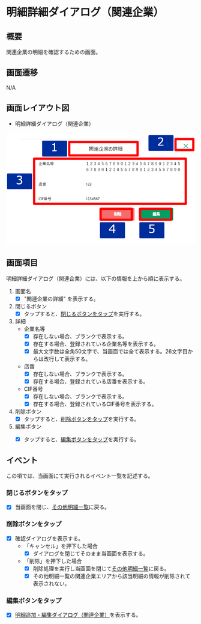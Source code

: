 # 明細詳細ダイアログ（関連企業）

## 概要

関連企業の明細を確認するための画面。

## 画面遷移

N/A

## 画面レイアウト図

- 明細詳細ダイアログ（関連企業）

![明細詳細ダイアログ（関連企業）](./images/明細詳細ダイアログ（関連企業）.drawio.png)


## 画面項目

明細詳細ダイアログ（関連企業）には、以下の情報を上から順に表示する。

1. 画面名
    - [X] "関連企業の詳細" を表示する。
2. 閉じるボタン
    - [X] タップすると、[閉じるボタンをタップ](#閉じるボタンをタップ)を実行する。
3. 詳細
    - 企業名等
      - [X] 存在しない場合、ブランクで表示する。
      - [X] 存在する場合、登録されている企業名等を表示する。
      - [X] 最大文字数は全角50文字で、当画面では全て表示する。26文字目からは改行して表示する。
    - 店番
      - [X] 存在しない場合、ブランクで表示する。
      - [X] 存在する場合、登録されている店番を表示する。
    - CIF番号
      - [X] 存在しない場合、ブランクで表示する。
      - [X] 存在する場合、登録されているCIF番号を表示する。
4. 削除ボタン
    - [X] タップすると、[削除ボタンをタップ](#削除ボタンをタップ)を実行する。
5. 編集ボタン
    - [X] タップすると、[編集ボタンをタップ](#編集ボタンをタップ)を実行する。


## イベント
この項では、当画面にて実行されるイベント一覧を記述する。

### 閉じるボタンをタップ
- [X] 当画面を閉じ、[その他明細一覧](./その他明細一覧.md)に戻る。

### 削除ボタンをタップ
- [X] 確認ダイアログを表示する。
  - 「キャンセル」を押下した場合
    - [X] ダイアログを閉じてそのまま当画面を表示する。
  - 「削除」を押下した場合
    - [X] 削除処理を実行し当画面を閉じて[その他明細一覧](./その他明細一覧.md)に戻る。
    - [X] その他明細一覧の関連企業エリアから該当明細の情報が削除されて表示されない。

### 編集ボタンをタップ
- [X] [明細追加・編集ダイアログ（関連企業）](./明細追加・編集ダイアログ（関連企業）.md)を表示する。

